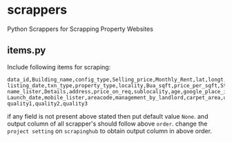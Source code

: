 # scrappers
Python Scrappers for Scrapping Property Websites

## items.py

 Include following items for scraping:

    data_id,Building_name,config_type,Selling_price,Monthly_Rent,lat,longt,platform,city,
    listing_date,txn_type,property_type,locality,Bua_sqft,price_per_sqft,Status,listing_by,
    name_lister,Details,address,price_on_req,sublocality,age,google_place_id,Possession,
    Launch_date,mobile_lister,areacode,management_by_landlord,carpet_area,updated_date,
    quality1,quality2,quality3
    
   if any field is not present above stated then put default value `None`. and output column of all scrapper's should follow above `order`.
   change the `project setting` on `scrapinghub` to obtain output column in above order.
